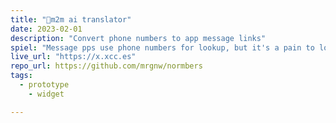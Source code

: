 ```yaml
---
title: "🍍m2m ai translator"
date: 2023-02-01
description: "Convert phone numbers to app message links"
spiel: "Message pps use phone numbers for lookup, but it's a pain to look them up, especially with country codes. This app converts phone numbers to app message links, so you can just click them to open the app and start a chat in Telegram, SMS, or Whatsapp."
live_url: "https://x.xcc.es"
repo_url: https://github.com/mrgnw/normbers
tags: 
  - prototype
	- widget

---
```

